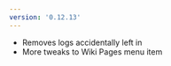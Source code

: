 ```yaml
---
version: '0.12.13'
---
```


- Removes logs accidentally left in
- More tweaks to Wiki Pages menu item
